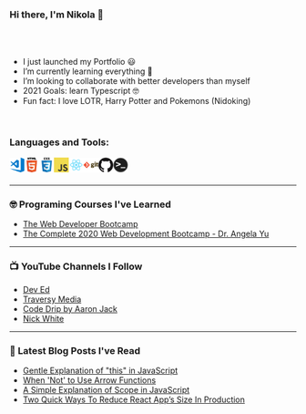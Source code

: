 ### Hi there, I'm Nikola  👋
<br />
<br />

-  I just launched my Portfolio 😃
-  I’m currently learning everything 🤣
-  I’m looking to collaborate with better developers than myself
-  2021 Goals: learn Typescript 🤓
-  Fun fact: I love LOTR, Harry Potter and Pokemons (Nidoking) 
<br />

### Languages and Tools:

<img align="left" alt="Visual Studio Code" width="26px" src="https://raw.githubusercontent.com/github/explore/80688e429a7d4ef2fca1e82350fe8e3517d3494d/topics/visual-studio-code/visual-studio-code.png" />
<img align="left" alt="HTML5" width="26px" src="https://raw.githubusercontent.com/github/explore/80688e429a7d4ef2fca1e82350fe8e3517d3494d/topics/html/html.png" />
<img align="left" alt="CSS3" width="26px" src="https://raw.githubusercontent.com/github/explore/80688e429a7d4ef2fca1e82350fe8e3517d3494d/topics/css/css.png" />
<img align="left" alt="JavaScript" width="26px" src="https://raw.githubusercontent.com/github/explore/80688e429a7d4ef2fca1e82350fe8e3517d3494d/topics/javascript/javascript.png" />
<img align="left" alt="React" width="26px" src="https://raw.githubusercontent.com/github/explore/80688e429a7d4ef2fca1e82350fe8e3517d3494d/topics/react/react.png" />
<img align="left" alt="Git" width="26px" src="https://raw.githubusercontent.com/github/explore/80688e429a7d4ef2fca1e82350fe8e3517d3494d/topics/git/git.png" />
<img align="left" alt="GitHub" width="26px" src="https://raw.githubusercontent.com/github/explore/78df643247d429f6cc873026c0622819ad797942/topics/github/github.png" />
<img align="left" alt="Terminal" width="26px" src="https://raw.githubusercontent.com/github/explore/80688e429a7d4ef2fca1e82350fe8e3517d3494d/topics/terminal/terminal.png" />

<br />
<br />

---

### 🤓 Programing Courses I've Learned

<!-- COURSES:START -->
- [The Web Developer Bootcamp](https://www.udemy.com/course/the-web-developer-bootcamp/)
- [The Complete 2020 Web Development Bootcamp - Dr. Angela Yu ](https://www.udemy.com/course/the-complete-web-development-bootcamp/)
<!-- COURSES:END -->

---

### 📺 YouTube Channels I Follow

<!-- YOUTUBE:START -->
- [Dev Ed ](https://www.youtube.com/channel/UClb90NQQcskPUGDIXsQEz5Q)
- [Traversy Media](https://www.youtube.com/user/TechGuyWeb)
- [Code Drip by Aaron Jack](https://www.youtube.com/c/CodeDrip/videos)
- [Nick White](https://www.youtube.com/channel/UC1fLEeYICmo3O9cUsqIi7HA) 

<!-- YOUTUBE:END -->

---

### 📕 Latest Blog Posts I've Read

<!-- BLOG-POST-LIST:START -->
- [Gentle Explanation of "this" in JavaScript](https://dmitripavlutin.com/gentle-explanation-of-this-in-javascript/)
- [When 'Not' to Use Arrow Functions](https://dmitripavlutin.com/when-not-to-use-arrow-functions-in-javascript/)
- [A Simple Explanation of Scope in JavaScript](https://dmitripavlutin.com/javascript-scope/)
- [Two Quick Ways To Reduce React App’s Size In Production](https://medium.com/@rajaraodv/two-quick-ways-to-reduce-react-apps-size-in-production-82226605771a)
<!-- BLOG-POST-LIST:END -->
